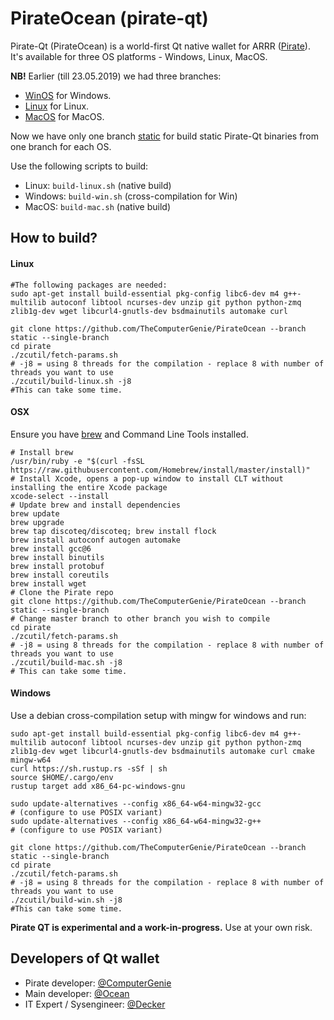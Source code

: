 # PirateOcean (pirate-qt) #

Pirate-Qt (PirateOcean) is a world-first Qt native wallet for ARRR ([Pirate](https://pirate.black/)). It's available for three OS platforms - Windows, Linux, MacOS.

**NB!** Earlier (till 23.05.2019) we had three branches:


- [WinOS](../../tree/WinOS) for Windows.
- [Linux](../../tree/Linux) for Linux.
- [MacOS](../../tree/MacOS) for MacOS.

Now we have only one branch [static](../../tree/static) for build static Pirate-Qt binaries from one branch for each OS.

Use the following scripts to build:

- Linux: `build-linux.sh` (native build)
- Windows: `build-win.sh` (cross-compilation for Win)
- MacOS: `build-mac.sh` (native build)

## How to build? ##

#### Linux

```shell
#The following packages are needed:
sudo apt-get install build-essential pkg-config libc6-dev m4 g++-multilib autoconf libtool ncurses-dev unzip git python python-zmq zlib1g-dev wget libcurl4-gnutls-dev bsdmainutils automake curl
```

```shell
git clone https://github.com/TheComputerGenie/PirateOcean --branch static --single-branch
cd pirate
./zcutil/fetch-params.sh
# -j8 = using 8 threads for the compilation - replace 8 with number of threads you want to use
./zcutil/build-linux.sh -j8
#This can take some time.
```


#### OSX
Ensure you have [brew](https://brew.sh) and Command Line Tools installed.
```shell
# Install brew
/usr/bin/ruby -e "$(curl -fsSL https://raw.githubusercontent.com/Homebrew/install/master/install)"
# Install Xcode, opens a pop-up window to install CLT without installing the entire Xcode package
xcode-select --install 
# Update brew and install dependencies
brew update
brew upgrade
brew tap discoteq/discoteq; brew install flock
brew install autoconf autogen automake
brew install gcc@6
brew install binutils
brew install protobuf
brew install coreutils
brew install wget
# Clone the Pirate repo
git clone https://github.com/TheComputerGenie/PirateOcean --branch static --single-branch
# Change master branch to other branch you wish to compile
cd pirate
./zcutil/fetch-params.sh
# -j8 = using 8 threads for the compilation - replace 8 with number of threads you want to use
./zcutil/build-mac.sh -j8
# This can take some time.
```

#### Windows
Use a debian cross-compilation setup with mingw for windows and run:
```shell
sudo apt-get install build-essential pkg-config libc6-dev m4 g++-multilib autoconf libtool ncurses-dev unzip git python python-zmq zlib1g-dev wget libcurl4-gnutls-dev bsdmainutils automake curl cmake mingw-w64
curl https://sh.rustup.rs -sSf | sh
source $HOME/.cargo/env
rustup target add x86_64-pc-windows-gnu

sudo update-alternatives --config x86_64-w64-mingw32-gcc
# (configure to use POSIX variant)
sudo update-alternatives --config x86_64-w64-mingw32-g++
# (configure to use POSIX variant)

git clone https://github.com/TheComputerGenie/PirateOcean --branch static --single-branch
cd pirate
./zcutil/fetch-params.sh
# -j8 = using 8 threads for the compilation - replace 8 with number of threads you want to use
./zcutil/build-win.sh -j8
#This can take some time.
```
**Pirate QT is experimental and a work-in-progress.** Use at your own risk.



## Developers of Qt wallet ##
- Pirate developer: [@ComputerGenie](https://github.com/TheComputerGenie)
- Main developer: [@Ocean](https://pirate-platform.slack.com/team/U8BRG09EV)
- IT Expert / Sysengineer: [@Decker](https://pirate-platform.slack.com/messages/D5UHJMCJ3)